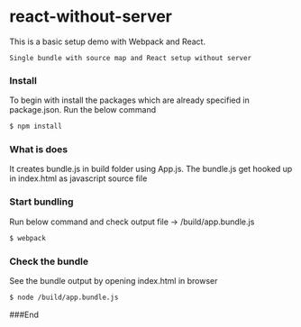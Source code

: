 react-without-server
=====================
This is a basic setup demo with Webpack and React. 

`Single bundle with source map and React setup without server`

### Install
To begin with install the packages which are already specified in package.json. Run the below command
```bash
$ npm install
```

### What is does
It creates bundle.js in build folder using App.js. The bundle.js get hooked up in index.html as javascript source file

### Start bundling
Run below command and check output file -> /build/app.bundle.js
```bash
$ webpack
```

### Check the bundle
See the bundle output by opening index.html in browser

```bash
$ node /build/app.bundle.js
```

###End